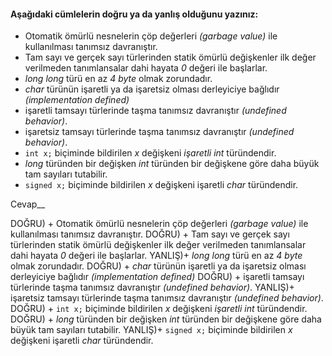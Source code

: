 #### Aşağıdaki cümlelerin doğru ya da yanlış olduğunu yazınız:

+ Otomatik ömürlü nesnelerin çöp değerleri _(garbage value)_ ile kullanılması tanımsız davranıştır.
+ Tam sayı ve gerçek sayı türlerinden statik ömürlü değişkenler ilk değer verilmeden tanımlansalar dahi hayata _0_ değeri ile başlarlar.
+ _long long_ türü en az _4 byte_ olmak zorundadır.
+ _char_ türünün işaretli ya da işaretsiz olması derleyiciye bağlıdır _(implementation defined)_
+ işaretli tamsayı türlerinde taşma tanımsız davranıştır _(undefined behavior)_.
+ işaretsiz tamsayı türlerinde taşma tanımsız davranıştır _(undefined behavior)_.
+ ```int x;``` biçiminde bildirilen _x_ değişkeni _işaretli int_ türündendir.
+ _long_ türünden bir değişken _int_ türünden bir değişkene göre daha büyük tam sayıları tutabilir.
+ ```signed x;``` biçiminde bildirilen _x_ değişkeni işaretli _char_ türündendir.


Cevap__

DOĞRU) + Otomatik ömürlü nesnelerin çöp değerleri _(garbage value)_ ile kullanılması tanımsız davranıştır. 
DOĞRU) + Tam sayı ve gerçek sayı türlerinden statik ömürlü değişkenler ilk değer verilmeden tanımlansalar dahi hayata _0_ değeri ile başlarlar.
YANLIŞ)+ _long long_ türü en az _4 byte_ olmak zorundadır.
DOĞRU) + _char_ türünün işaretli ya da işaretsiz olması derleyiciye bağlıdır _(implementation defined)_
DOĞRU) + işaretli tamsayı türlerinde taşma tanımsız davranıştır _(undefined behavior)_.
YANLIŞ)+ işaretsiz tamsayı türlerinde taşma tanımsız davranıştır _(undefined behavior)_.
DOĞRU) + ```int x;``` biçiminde bildirilen _x_ değişkeni _işaretli int_ türündendir.
DOĞRU) + _long_ türünden bir değişken _int_ türünden bir değişkene göre daha büyük tam sayıları tutabilir.
YANLIŞ)+ ```signed x;``` biçiminde bildirilen _x_ değişkeni işaretli _char_ türündendir.